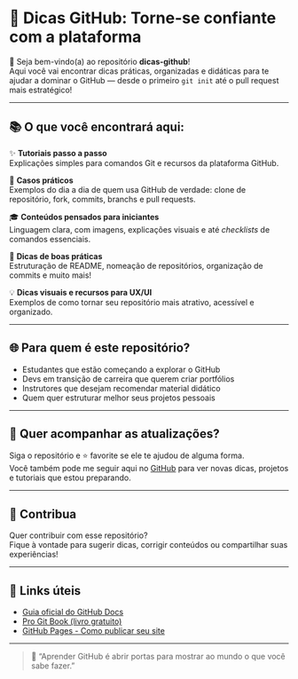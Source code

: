 # 🚀 Dicas GitHub: Torne-se confiante com a plataforma

👋 Seja bem-vindo(a) ao repositório **dicas-github**!  
Aqui você vai encontrar dicas práticas, organizadas e didáticas para te ajudar a dominar o GitHub — desde o primeiro `git init` até o pull request mais estratégico!

---

## 📚 O que você encontrará aqui:

✨ **Tutoriais passo a passo**  
Explicações simples para comandos Git e recursos da plataforma GitHub.

🔧 **Casos práticos**  
Exemplos do dia a dia de quem usa GitHub de verdade: clone de repositório, fork, commits, branchs e pull requests.

🎓 **Conteúdos pensados para iniciantes**  
Linguagem clara, com imagens, explicações visuais e até *checklists* de comandos essenciais.

🧠 **Dicas de boas práticas**  
Estruturação de README, nomeação de repositórios, organização de commits e muito mais!

💡 **Dicas visuais e recursos para UX/UI**  
Exemplos de como tornar seu repositório mais atrativo, acessível e organizado.

---

## 🌐 Para quem é este repositório?

- Estudantes que estão começando a explorar o GitHub
- Devs em transição de carreira que querem criar portfólios
- Instrutores que desejam recomendar material didático
- Quem quer estruturar melhor seus projetos pessoais

---

## 📌 Quer acompanhar as atualizações?

Siga o repositório e ⭐ favorite se ele te ajudou de alguma forma.  
Você também pode me seguir aqui no [GitHub](https://github.com/DarioSAndrade) para ver novas dicas, projetos e tutoriais que estou preparando.

---

## 🤝 Contribua

Quer contribuir com esse repositório?  
Fique à vontade para sugerir dicas, corrigir conteúdos ou compartilhar suas experiências!

---

## 🔗 Links úteis

- [Guia oficial do GitHub Docs](https://docs.github.com/)
- [Pro Git Book (livro gratuito)](https://git-scm.com/book/pt-br/v2)
- [GitHub Pages - Como publicar seu site](https://pages.github.com/)

---

> 📌 “Aprender GitHub é abrir portas para mostrar ao mundo o que você sabe fazer.”

